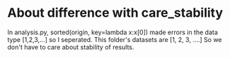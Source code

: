 # About difference with care_stability
In analysis.py, 
sorted(origin, key=lambda x:x[0]) made errors in the data type [1,2,3,...] so I seperated.
This folder's datasets are [1, 2, 3, ....] 
So we don't have to care about stability of results.
